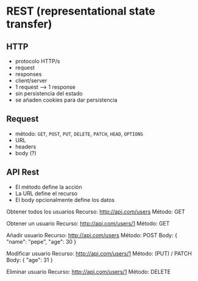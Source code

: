 # REST (representational state transfer)

## HTTP

- protocolo HTTP/s
- request
- responses
- client/server
- 1 request --> 1 response
- sin persistencia del estado
- se añaden cookies para dar persistencia

## Request

- método: `GET`, `POST`, `PUT`, `DELETE`, `PATCH`, `HEAD`, `OPTIONS`
- URL
- headers
- body (?)

## API Rest

- El método define la acción
- La URL define el recurso
- El body opcionalmente define los datos

Obtener todos los usuarios
Recurso: http://api.com/users
Método: GET

Obtener un usuario
Recurso: http://api.com/users/1
Método: GET

Añadir usuario
Recurso: http://api.com/users
Método: POST
Body: { "name": "pepe", "age": 30 }

Modificar usuario
Recurso: http://api.com/users/1
Método: (PUT) / PATCH
Body: { "age": 31 }

Eliminar usuario
Recurso: http://api.com/users/1
Método: DELETE
